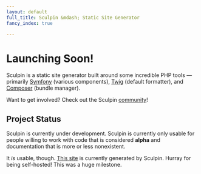 ```yaml
---
layout: default
full_title: Sculpin &mdash; Static Site Generator
fancy_index: true

---
```


# Launching Soon!

Sculpin is a static site generator built around some incredible PHP tools &mdash;
primarily [Symfony](http://symfony.com/) (various components),
[Twig](http://twig.sensiolabs.org/) (default formatter),
and [Composer](http://packagist.org) (bundle manager).

Want to get involved? Check out the Sculpin [community]({{site.url}}/community)!


## Project Status

Sculpin is currently under development. Sculpin is currently only usable  for people
willing to work with code that is considered **alpha** and documentation that is
more or less nonexistent.

It *is* usable, though. [This site](https://github.com/sculpin/getsculpin.com) is
currently generated by Sculpin. Hurray for being self-hosted! This was a huge milestone.
